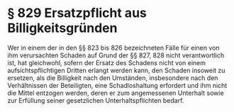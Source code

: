 # § 829 Ersatzpflicht aus Billigkeitsgründen
Wer in einem der in den §§ 823 bis 826 bezeichneten Fälle für einen von ihm verursachten Schaden auf Grund der §§ 827, 828 nicht verantwortlich ist, hat gleichwohl, sofern der Ersatz des Schadens nicht von einem aufsichtspflichtigen Dritten erlangt werden kann, den Schaden insoweit zu ersetzen, als die Billigkeit nach den Umständen, insbesondere nach den Verhältnissen der Beteiligten, eine Schadloshaltung erfordert und ihm nicht die Mittel entzogen werden, deren er zum angemessenen Unterhalt sowie zur Erfüllung seiner gesetzlichen Unterhaltspflichten bedarf.